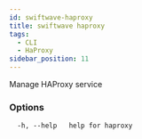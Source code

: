 ```yaml
---
id: swiftwave-haproxy
title: swiftwave haproxy
tags:
  - CLI
  - HaProxy
sidebar_position: 11
---
```



Manage HAProxy service

### Options

```
  -h, --help   help for haproxy
```
